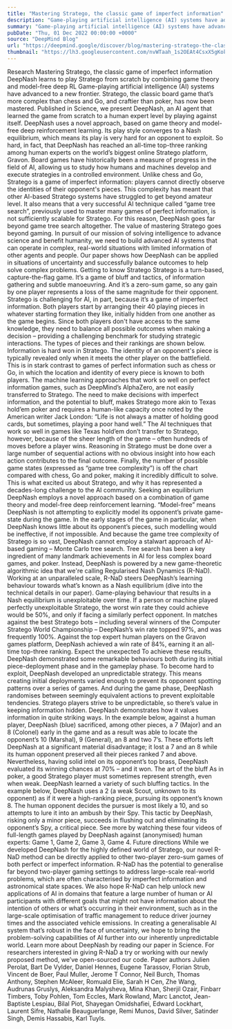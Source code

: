 ```yaml
---
title: "Mastering Stratego, the classic game of imperfect information"
description: "Game-playing artificial intelligence (AI) systems have advanced to a new frontier."
summary: "Game-playing artificial intelligence (AI) systems have advanced to a new frontier."
pubDate: "Thu, 01 Dec 2022 00:00:00 +0000"
source: "DeepMind Blog"
url: "https://deepmind.google/discover/blog/mastering-stratego-the-classic-game-of-imperfect-information/"
thumbnail: "https://lh3.googleusercontent.com/nvWTaah_1s2OEAt4CsxX5gKok_0V6-Q5eH3aW3GF6YyZdEVM0OBdgFxNa4DAbmUCXpvTqTfslfUB7_3ZBYr6kIQuk2u46khXH41IU16EZghstwt72Mk=w528-h297-n-nu-rw"
---
```


Research
Mastering Stratego, the classic game of imperfect information
DeepNash learns to play Stratego from scratch by combining game theory and model-free deep RL
Game-playing artificial intelligence (AI) systems have advanced to a new frontier. Stratego, the classic board game that’s more complex than chess and Go, and craftier than poker, has now been mastered. Published in Science, we present DeepNash, an AI agent that learned the game from scratch to a human expert level by playing against itself.
DeepNash uses a novel approach, based on game theory and model-free deep reinforcement learning. Its play style converges to a Nash equilibrium, which means its play is very hard for an opponent to exploit. So hard, in fact, that DeepNash has reached an all-time top-three ranking among human experts on the world’s biggest online Stratego platform, Gravon.
Board games have historically been a measure of progress in the field of AI, allowing us to study how humans and machines develop and execute strategies in a controlled environment. Unlike chess and Go, Stratego is a game of imperfect information: players cannot directly observe the identities of their opponent's pieces.
This complexity has meant that other AI-based Stratego systems have struggled to get beyond amateur level. It also means that a very successful AI technique called “game tree search”, previously used to master many games of perfect information, is not sufficiently scalable for Stratego. For this reason, DeepNash goes far beyond game tree search altogether.
The value of mastering Stratego goes beyond gaming. In pursuit of our mission of solving intelligence to advance science and benefit humanity, we need to build advanced AI systems that can operate in complex, real-world situations with limited information of other agents and people. Our paper shows how DeepNash can be applied in situations of uncertainty and successfully balance outcomes to help solve complex problems.
Getting to know Stratego
Stratego is a turn-based, capture-the-flag game. It’s a game of bluff and tactics, of information gathering and subtle manoeuvring. And it’s a zero-sum game, so any gain by one player represents a loss of the same magnitude for their opponent.
Stratego is challenging for AI, in part, because it’s a game of imperfect information. Both players start by arranging their 40 playing pieces in whatever starting formation they like, initially hidden from one another as the game begins. Since both players don't have access to the same knowledge, they need to balance all possible outcomes when making a decision – providing a challenging benchmark for studying strategic interactions. The types of pieces and their rankings are shown below.
Information is hard won in Stratego. The identity of an opponent's piece is typically revealed only when it meets the other player on the battlefield. This is in stark contrast to games of perfect information such as chess or Go, in which the location and identity of every piece is known to both players.
The machine learning approaches that work so well on perfect information games, such as DeepMind’s AlphaZero, are not easily transferred to Stratego. The need to make decisions with imperfect information, and the potential to bluff, makes Stratego more akin to Texas hold’em poker and requires a human-like capacity once noted by the American writer Jack London: “Life is not always a matter of holding good cards, but sometimes, playing a poor hand well.”
The AI techniques that work so well in games like Texas hold’em don’t transfer to Stratego, however, because of the sheer length of the game – often hundreds of moves before a player wins. Reasoning in Stratego must be done over a large number of sequential actions with no obvious insight into how each action contributes to the final outcome.
Finally, the number of possible game states (expressed as “game tree complexity”) is off the chart compared with chess, Go and poker, making it incredibly difficult to solve. This is what excited us about Stratego, and why it has represented a decades-long challenge to the AI community.
Seeking an equilibrium
DeepNash employs a novel approach based on a combination of game theory and model-free deep reinforcement learning. “Model-free” means DeepNash is not attempting to explicitly model its opponent’s private game-state during the game. In the early stages of the game in particular, when DeepNash knows little about its opponent’s pieces, such modelling would be ineffective, if not impossible.
And because the game tree complexity of Stratego is so vast, DeepNash cannot employ a stalwart approach of AI-based gaming – Monte Carlo tree search. Tree search has been a key ingredient of many landmark achievements in AI for less complex board games, and poker.
Instead, DeepNash is powered by a new game-theoretic algorithmic idea that we're calling Regularised Nash Dynamics (R-NaD). Working at an unparalleled scale, R-NaD steers DeepNash’s learning behaviour towards what’s known as a Nash equilibrium (dive into the technical details in our paper).
Game-playing behaviour that results in a Nash equilibrium is unexploitable over time. If a person or machine played perfectly unexploitable Stratego, the worst win rate they could achieve would be 50%, and only if facing a similarly perfect opponent.
In matches against the best Stratego bots – including several winners of the Computer Stratego World Championship – DeepNash’s win rate topped 97%, and was frequently 100%. Against the top expert human players on the Gravon games platform, DeepNash achieved a win rate of 84%, earning it an all-time top-three ranking.
Expect the unexpected
To achieve these results, DeepNash demonstrated some remarkable behaviours both during its initial piece-deployment phase and in the gameplay phase. To become hard to exploit, DeepNash developed an unpredictable strategy. This means creating initial deployments varied enough to prevent its opponent spotting patterns over a series of games. And during the game phase, DeepNash randomises between seemingly equivalent actions to prevent exploitable tendencies.
Stratego players strive to be unpredictable, so there’s value in keeping information hidden. DeepNash demonstrates how it values information in quite striking ways. In the example below, against a human player, DeepNash (blue) sacrificed, among other pieces, a 7 (Major) and an 8 (Colonel) early in the game and as a result was able to locate the opponent’s 10 (Marshal), 9 (General), an 8 and two 7’s.
These efforts left DeepNash at a significant material disadvantage; it lost a 7 and an 8 while its human opponent preserved all their pieces ranked 7 and above. Nevertheless, having solid intel on its opponent’s top brass, DeepNash evaluated its winning chances at 70% – and it won.
The art of the bluff
As in poker, a good Stratego player must sometimes represent strength, even when weak. DeepNash learned a variety of such bluffing tactics. In the example below, DeepNash uses a 2 (a weak Scout, unknown to its opponent) as if it were a high-ranking piece, pursuing its opponent’s known 8. The human opponent decides the pursuer is most likely a 10, and so attempts to lure it into an ambush by their Spy. This tactic by DeepNash, risking only a minor piece, succeeds in flushing out and eliminating its opponent’s Spy, a critical piece.
See more by watching these four videos of full-length games played by DeepNash against (anonymised) human experts: Game 1, Game 2, Game 3, Game 4.
Future directions
While we developed DeepNash for the highly defined world of Stratego, our novel R-NaD method can be directly applied to other two-player zero-sum games of both perfect or imperfect information. R-NaD has the potential to generalise far beyond two-player gaming settings to address large-scale real-world problems, which are often characterised by imperfect information and astronomical state spaces.
We also hope R-NaD can help unlock new applications of AI in domains that feature a large number of human or AI participants with different goals that might not have information about the intention of others or what’s occurring in their environment, such as in the large-scale optimisation of traffic management to reduce driver journey times and the associated vehicle emissions.
In creating a generalisable AI system that’s robust in the face of uncertainty, we hope to bring the problem-solving capabilities of AI further into our inherently unpredictable world.
Learn more about DeepNash by reading our paper in Science.
For researchers interested in giving R-NaD a try or working with our newly proposed method, we’ve open-sourced our code.
Paper authors
Julien Perolat, Bart De Vylder, Daniel Hennes, Eugene Tarassov, Florian Strub, Vincent de Boer, Paul Muller, Jerome T Connor, Neil Burch, Thomas Anthony, Stephen McAleer, Romuald Elie, Sarah H Cen, Zhe Wang, Audrunas Gruslys, Aleksandra Malysheva, Mina Khan, Sherjil Ozair, Finbarr Timbers, Toby Pohlen, Tom Eccles, Mark Rowland, Marc Lanctot, Jean-Baptiste Lespiau, Bilal Piot, Shayegan Omidshafiei, Edward Lockhart, Laurent Sifre, Nathalie Beauguerlange, Remi Munos, David Silver, Satinder Singh, Demis Hassabis, Karl Tuyls.